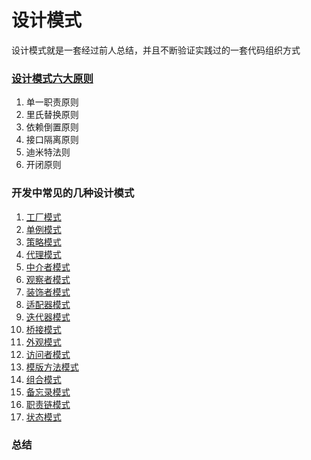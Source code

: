 # 设计模式

设计模式就是一套经过前人总结，并且不断验证实践过的一套代码组织方式

### [设计模式六大原则](http://www.uml.org.cn/sjms/201211023.asp)

1. 单一职责原则
2. 里氏替换原则
3. 依赖倒置原则
4. 接口隔离原则
5. 迪米特法则
6. 开闭原则

### 开发中常见的几种设计模式

1. [工厂模式](./工厂模式)
2. [单例模式](./单例模式)
3. [策略模式](./策略模式)
4. [代理模式](./代理模式)
5. [中介者模式](./中介者模式)
6. [观察者模式](./观察者模式)
7. [装饰者模式](./装饰者模式)
8. [适配器模式](./适配器模式)
9. [迭代器模式](./迭代器模式)
10. [桥接模式](./桥接模式)
11. [外观模式](./外观模式)
12. [访问者模式](./访问者模式)
13. [模版方法模式](./模版方法模式)
14. [组合模式](./组合模式)
15. [备忘录模式](./备忘录模式)
16. [职责链模式](./职责链模式)
17. [状态模式](./状态模式)


### 总结
